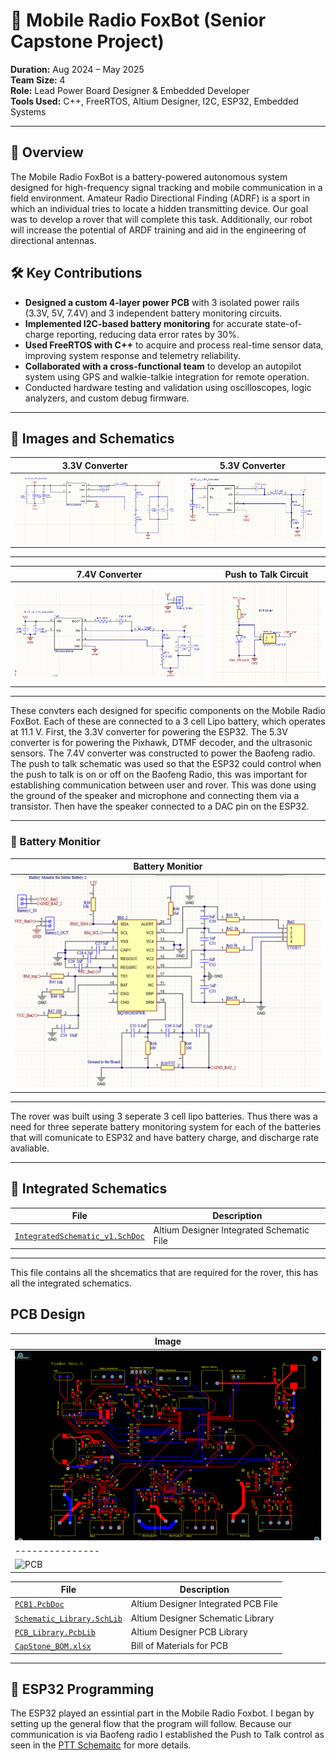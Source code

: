 # 📡 Mobile Radio FoxBot (Senior Capstone Project)

**Duration:** Aug 2024 – May 2025  
**Team Size:** 4  
**Role:** Lead Power Board Designer & Embedded Developer  
**Tools Used:** C++, FreeRTOS, Altium Designer, I2C, ESP32, Embedded Systems

---

## 🚀 Overview

The Mobile Radio FoxBot is a battery-powered autonomous system designed for high-frequency signal tracking and mobile communication in a field environment. Amateur Radio Directional Finding (ADRF) is a sport in which an individual tries to locate a hidden transmitting device. Our goal was to develop a rover that will complete this task. Additionally, our robot will increase the potential of ARDF training and aid in the engineering of directional antennas. 


## 🛠️ Key Contributions

- **Designed a custom 4-layer power PCB** with 3 isolated power rails (3.3V, 5V, 7.4V) and 3 independent battery monitoring circuits.
- **Implemented I2C-based battery monitoring** for accurate state-of-charge reporting, reducing data error rates by 30%.
- **Used FreeRTOS with C++** to acquire and process real-time sensor data, improving system response and telemetry reliability.
- **Collaborated with a cross-functional team** to develop an autopilot system using GPS and walkie-talkie integration for remote operation.
- Conducted hardware testing and validation using oscilloscopes, logic analyzers, and custom debug firmware.

---

## 📸 Images and Schematics
| 3.3V Converter| 5.3V Converter|
|---------------|---------------|
| ![11.1V to 3.3V Converter](./Images/3.3V_Schematic.png)|![11.1V to 5.3V Converter](./Images/5.3V_Schematic.png)|


---

| 7.4V Converter| Push to Talk Circuit |
|---------------|---------------|
![11.1V to 7.4V Converter](./Images/7.4V_Schematic.png)|![Push to Talk Circuit](./Images/PTT_Schematic.png)|

---

These convters each designed for specific components on the Mobile Radio FoxBot. Each of these are connected to a 3 cell Lipo battery, which operates at 11.1 V. First, the 3.3V converter for powering the ESP32. The 5.3V converter is for powering the Pixhawk, DTMF decoder, and the ultrasonic sensors. The 7.4V converter was constructed to power the Baofeng radio. The push to talk schematic was used so that the ESP32 could control when the push to talk is on or off on the Baofeng Radio, this was important for establishing communication between user and rover. This was done using the ground of the speaker and microphone and connecting them via a transistor. Then have the speaker connected to a DAC pin on the ESP32.

---

### 🔋 Battery Monitior
|Battery Monitior |
|---------------|
![Battery Monitior](./Images/Battery_Monitor_Schematic.png)|

---
The rover was built using 3 seperate 3 cell lipo batteries. Thus there was a need for three seperate battery monitoring system for each of the batteries that will comunicate to ESP32 and have battery charge, and discharge rate avaliable.

---

## 📘 Integrated Schematics

| File | Description |
|------|-------------|
| [`IntegratedSchematic_v1.SchDoc`](./Altium_Files/IntegratedSchematic_v1.SchDoc) | Altium Designer Integrated Schematic File |

---
This file contains all the shcematics that are required for the rover, this has all the integrated schematics.

## PCB Design
| Image|
|---------------|
![PCB](./Images/PCB.png)|
|---------------|
![PCB](./Images/ESP32Pinout.png)|

| File | Description |
|------|-------------|
| [`PCB1.PcbDoc`](./Altium_Files/PCB1.PcbDoc) | Altium Designer Integrated PCB File |
| [`Schematic_Library.SchLib`](./Altium_Files/Schematic_Library.SchLib) | Altium Designer Schematic Library |
| [`PCB_Library.PcbLib`](./Altium_Files/PCB_Library.PcbLib) | Altium Designer PCB Library |
| [`CapStone_BOM.xlsx`](./Altium_Files/CapStone_BOM.xlsx) | Bill of Materials for PCB |

---

## 📸 ESP32 Programming
The ESP32 played an essintial part in the Mobile Radio Foxbot. I began by setting up the general flow that the program will follow. Because our communication is via Baofeng radio I established the Push to Talk control as seen in the [PTT Schemaitc](#-Images-and-Schematics) for more details.
